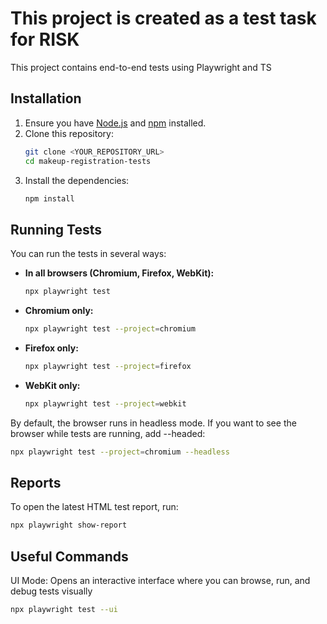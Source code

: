 # This project is created as a test task for RISK


This project contains end-to-end tests using Playwright and TS

## Installation

1.  Ensure you have [Node.js](https://nodejs.org/) and [npm](https://www.npmjs.com/) installed.
2.  Clone this repository:
    ```bash
    git clone <YOUR_REPOSITORY_URL>
    cd makeup-registration-tests
    ```
3.  Install the dependencies:
    ```bash
    npm install
    ```

## Running Tests

You can run the tests in several ways:

* **In all browsers (Chromium, Firefox, WebKit):**
    ```bash
    npx playwright test
    ```
* **Chromium only:**
    ```bash
    npx playwright test --project=chromium
    ```
* **Firefox only:**
    ```bash
    npx playwright test --project=firefox
    ```
* **WebKit only:**
    ```bash
    npx playwright test --project=webkit
    ```

By default, the browser runs in headless mode. If you want to see the browser while tests are running, add --headed:

```bash
npx playwright test --project=chromium --headless 
 ```

## Reports

To open the latest HTML test report, run:

```bash
npx playwright show-report
 ```



## Useful Commands
UI Mode: Opens an interactive interface where you can browse, run, and debug tests visually

```bash
npx playwright test --ui
 ```